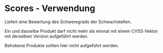 # Scores - Verwendung

Liefert eine Bewertung des Schweregrads der Schwachstellen.

Ein und dasselbe Produkt darf nicht mehr als einmal mit einem CVSS-Vektor mit derselben Version aufgeführt werden.

Behobene Produkte sollten hier nicht aufgeführt werden.
